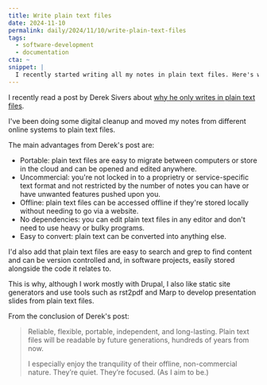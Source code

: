 ```yaml
---
title: Write plain text files
date: 2024-11-10
permalink: daily/2024/11/10/write-plain-text-files
tags:
  - software-development
  - documentation
cta: ~
snippet: |
  I recently started writing all my notes in plain text files. Here's why.
---
```


I recently read a post by Derek Sivers about [why he only writes in plain text files][0].

I've been doing some digital cleanup and moved my notes from different online systems to plain text files.

The main advantages from Derek's post are:

- Portable: plain text files are easy to migrate between computers or store in the cloud and can be opened and edited anywhere.
- Uncommercial: you're not locked in to a proprietry or service-specific text format and not restricted by the number of notes you can have or have unwanted features pushed upon you.
- Offline: plain text files can be accessed offline if they're stored locally without needing to go via a website.
- No dependencies: you can edit plain text files in any editor and don't need to use heavy or bulky programs.
- Easy to convert: plain text can be converted into anything else.

I'd also add that plain text files are easy to search and grep to find content and can be version controlled and, in software projects, easily stored alongside the code it relates to.

This is why, although I work mostly with Drupal, I also like static site generators and use tools such as rst2pdf and Marp to develop presentation slides from plain text files.

From the conclusion of Derek's post:

> Reliable, flexible, portable, independent, and long-lasting. Plain text files will be readable by future generations, hundreds of years from now.
>
> I especially enjoy the tranquility of their offline, non-commercial nature. They’re quiet. They’re focused. (As I aim to be.)

[0]: https://sive.rs/plaintext

